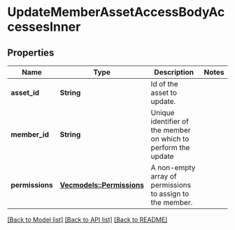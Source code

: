 # UpdateMemberAssetAccessBodyAccessesInner

## Properties

Name | Type | Description | Notes
------------ | ------------- | ------------- | -------------
**asset_id** | **String** | Id of the asset to update. | 
**member_id** | **String** | Unique identifier of the member on which to perform the update | 
**permissions** | [**Vec<models::Permissions>**](Permissions.md) | A non-empty array of permissions to assign to the member. | 

[[Back to Model list]](../README.md#documentation-for-models) [[Back to API list]](../README.md#documentation-for-api-endpoints) [[Back to README]](../README.md)


